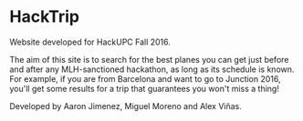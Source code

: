 # HackTrip
Website developed for HackUPC Fall 2016. 

The aim of this site is to search for the best planes you can get just before and after any MLH-sanctioned hackathon, as long as its schedule is known.
For example, if you are from Barcelona and want to go to Junction 2016, you'll get some results for a trip that guarantees you won't miss a thing!

Developed by Aaron Jimenez, Miguel Moreno and Alex Viñas.